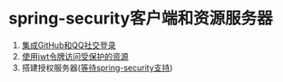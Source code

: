 # spring-security客户端和资源服务器
1. [集成GitHub和QQ社交登录](https://github.com/Allurx/spring-security-oauth2-demo/tree/master/spring-security-oauth2-client)
2. [使用jwt令牌访问受保护的资源](https://github.com/Allurx/spring-security-oauth2-demo/tree/master/spring-security-oauth2-resourceserver)
3. 搭建授权服务器([等待spring-security支持](https://spring.io/blog/2020/04/15/announcing-the-spring-authorization-server))
